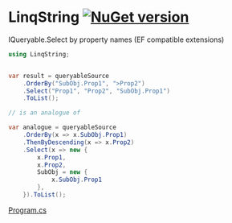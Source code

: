 # LinqString [![NuGet version](https://badge.fury.io/nu/LinqString.svg?v101)](http://badge.fury.io/nu/LinqString)
IQueryable.Select by property names (EF compatible extensions)


```C#
using LinqString;


var result = queryableSource
    .OrderBy("SubObj.Prop1", ">Prop2")
    .Select("Prop1", "Prop2", "SubObj.Prop1")
    .ToList();

// is an analogue of

var analogue = queryableSource
    .OrderBy(x => x.SubObj.Prop1)
    .ThenByDescending(x => x.Prop2)
    .Select(x => new { 
        x.Prop1,
        x.Prop2,
        SubObj = new { 
            x.SubObj.Prop1
        },
    }).ToList();
```
[Program.cs](https://github.com/mustaddon/LinqString/tree/main/Examples/Program.cs)
